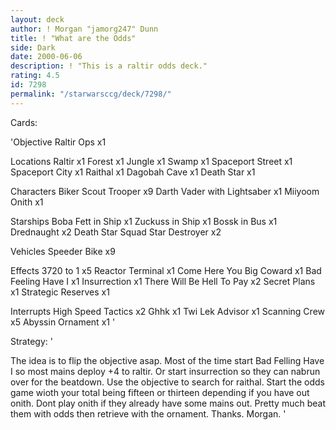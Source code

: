 ```yaml
---
layout: deck
author: ! Morgan "jamorg247" Dunn
title: ! "What are the Odds"
side: Dark
date: 2000-06-06
description: ! "This is a raltir odds deck."
rating: 4.5
id: 7298
permalink: "/starwarsccg/deck/7298/"
---
```

Cards: 

'Objective
Raltir Ops x1

Locations
Raltir x1
Forest x1
Jungle x1
Swamp x1
Spaceport Street x1
Spaceport City x1
Raithal x1
Dagobah Cave x1
Death Star x1

Characters
Biker Scout Trooper x9
Darth Vader with Lightsaber x1
Miiyoom Onith x1

Starships
Boba Fett in Ship x1
Zuckuss in Ship x1
Bossk in Bus x1
Drednaught x2
Death Star Squad Star Destroyer x2

Vehicles
Speeder Bike x9

Effects
3720 to 1 x5
Reactor Terminal x1
Come Here You Big Coward x1
Bad Feeling Have I x1
Insurrection x1
There Will Be Hell To Pay x2
Secret Plans x1
Strategic Reserves x1

Interrupts
High Speed Tactics x2
Ghhk x1
Twi Lek Advisor x1
Scanning Crew x5
Abyssin Ornament x1
'

Strategy: '

The idea is to flip the objective asap.  Most of the time start Bad Felling Have I so most mains deploy +4 to raltir.  Or start insurrection so they can nabrun over for the beatdown.  Use the objective to search for raithal.  Start the odds game wioth your total being fifteen or thirteen depending if you have out onith.	Dont play onith if they already have some mains out.  Pretty much beat them with odds then retrieve with the ornament.	Thanks.  Morgan.      '
